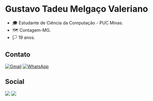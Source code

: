 
# Gustavo Tadeu Melgaço Valeriano


- 🎓 Estudante de Ciência da Computação - PUC Minas.
- 🗺 Contagem-MG.
- 🏳 19 anos.


## Contato

<a href="mailto:gustavotadeumv1@gmail.com" target="_blank"><img alt="Gmail" src="https://img.shields.io/badge/Gmail-D14836?style=for-the-badge&logo=gmail&logoColor=white"/></a>
<a href="https://wa.me/5531990881328" target="_blank"><img alt="WhatsApp" src="https://img.shields.io/badge/WhatsApp-25D366?style=for-the-badge&logo=whatsapp&logoColor=white"/></a>
    

## Social

[<img src="https://img.shields.io/badge/Instagram-E4405F?style=for-the-badge&logo=instagram&logoColor=white"/>](https://www.instagram.com/gtadeu__/) 
[<img src="https://img.shields.io/badge/Twitter-1DA1F2?style=for-the-badge&logo=twitter&logoColor=white"/>](https://twitter.com/Tadeu__13)








